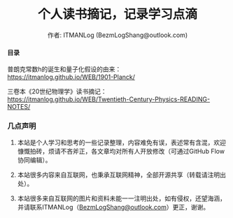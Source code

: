 # <center>个人读书摘记，记录学习点滴</center>

<center> 作者: ITMANLog (BezmLogShang@outlook.com) </center>


#### 目录

普朗克常数h的诞生和量子化假设的由来：
https://itmanlog.github.io/WEB/1901-Planck/

三卷本《20世纪物理学》读书摘记：
https://itmanlog.github.io/WEB/Twentieth-Century-Physics-READING-NOTES/




### 几点声明

1. 本站是个人学习和思考的一些记录整理，内容难免有误，表述常有含混，欢迎慷慨拍砖，烦请不吝斧正，各文章均对所有人开放修改（可通过GitHub Flow协同编辑）。

2. 本站很多内容来自互联网，也秉承互联网精神，全部开源共享（转载请注明出处）。

3. 本站很多来自互联网的图片和资料未能一一注明出处，如有侵权，还望海涵，并请联系ITMANLog（BezmLogShang@outlook.com）更正，谢谢。


